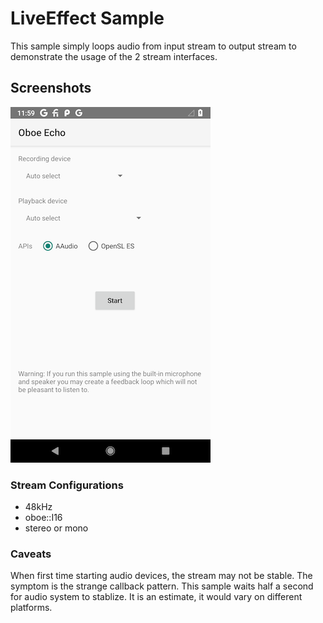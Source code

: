LiveEffect Sample
============

This sample simply loops audio from input stream to output stream to demonstrate
the usage of the 2 stream interfaces.

Screenshots
-----------

![Screenshot](screenshot.png)


### Stream Configurations
- 48kHz
- oboe::I16
- stereo or mono


### Caveats
When first time starting audio devices, the stream may not be stable.
The symptom is the strange callback pattern. This sample waits half a second
for audio system to stablize. It is an estimate, it would vary on different platforms.

